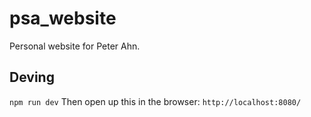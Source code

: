 # psa_website
Personal website for Peter Ahn.

## Deving
`npm run dev`
Then open up this in the browser: `http://localhost:8080/`
